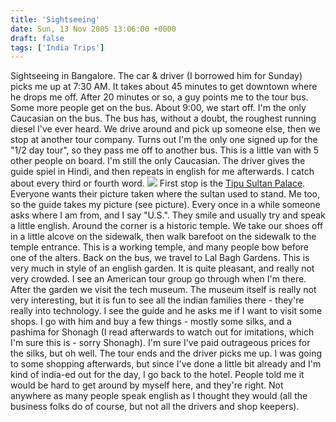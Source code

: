 ```yaml
---
title: 'Sightseeing'
date: Sun, 13 Nov 2005 13:06:00 +0000
draft: false
tags: ['India Trips']
---
```


Sightseeing in Bangalore. The car & driver (I borrowed him for Sunday) picks me up at 7:30 AM. It takes about 45 minutes to get downtown where he drops me off. After 20 minutes or so, a guy points me to the tour bus. Some more people get on the bus. About 9:00, we start off. I'm the only Caucasian on the bus. The bus has, without a doubt, the roughest running diesel I've ever heard. We drive around and pick up someone else, then we stop at another tour company. Turns out I'm the only one signed up for the "1/2 day tour", so they pass me off to another bus. This is a little van with 5 other people on board. I'm still the only Caucasian. The driver gives the guide spiel in Hindi, and then repeats in english for me afterwards. I catch about every third or fourth word. [![](http://photos1.blogger.com/blogger/1382/1849/320/08nov05%20025.jpg)](http://photos1.blogger.com/blogger/1382/1849/1600/08nov05%20025.jpg) First stop is the [Tipu Sultan Palace](http://www.virtualbangalore.com/Tou/InBlr.php). Everyone wants their picture taken where the sultan used to stand. Me too, so the guide takes my picture (see picture). Every once in a while someone asks where I am from, and I say "U.S.". They smile and usually try and speak a little english. Around the corner is a historic temple. We take our shoes off in a little alcove on the sidewalk, then walk barefoot on the sidewalk to the temple entrance. This is a working temple, and many people bow before one of the alters. Back on the bus, we travel to Lal Bagh Gardens. This is very much in style of an english garden. It is quite pleasant, and really not very crowded. I see an American tour group go through when I'm there. After the garden we visit the tech museum. The museum itself is really not very interesting, but it is fun to see all the indian families there - they're really into technology. I see the guide and he asks me if I want to visit some shops. I go with him and buy a few things - mostly some silks, and a pashima for Shonagh (I read afterwards to watch out for imitations, which I'm sure this is - sorry Shonagh). I'm sure I've paid outrageous prices for the silks, but oh well. The tour ends and the driver picks me up. I was going to some shopping afterwards, but since I've done a little bit already and I'm kind of india-ed out for the day, I go back to the hotel. People told me it would be hard to get around by myself here, and they're right. Not anywhere as many people speak english as I thought they would (all the business folks do of course, but not all the drivers and shop keepers).